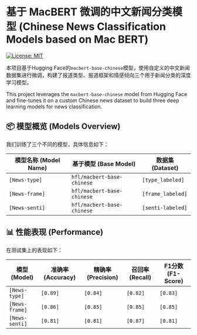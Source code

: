 # 基于 MacBERT 微调的中文新闻分类模型 (Chinese News Classification Models based on Mac BERT)

[![License: MIT](https://img.shields.io/badge/License-MIT-yellow.svg)](https://opensource.org/licenses/MIT)

本项目基于Hugging Face的`macbert-base-chinese`模型，使用自定义的中文新闻数据集进行微调，构建了报道类型、报道框架和情感倾向三个用于新闻分类的深度学习模型。

This project leverages the `macbert-base-chinese` model from Hugging Face and fine-tunes it on a custom Chinese news dataset to build three deep learning models for news classification.


## 📦 模型概览 (Models Overview)

我们训练了三个不同的模型，具体信息如下：

| 模型名称 (Model Name) | 基于模型 (Base Model)        | 数据集 (Dataset)     | 
| --------------------- | ---------------------------- | ---------------------- |
| `[News-type]` | `hfl/macbert-base-chinese` | `[type_labeled]` |
| `[News-frame]` | `hfl/macbert-base-chinese` | `[frame_labeled]` |
| `[News-senti]` | `hfl/macbert-base-chinese` | `[senti-labeled]` | 

## 📊 性能表现 (Performance)

在测试集上的表现如下：

| 模型 (Model)                   | 准确率 (Accuracy) | 精确率 (Precision) | 召回率 (Recall) | F1分数 (F1-Score) |
| ------------------------------ | ----------------- | ------------------ | --------------- | ----------------- |
| `[News-type]`                  | `[0.89]`    | `[0.84]`     | `[0.82]`  | `[0.83]`    |
| `[News-frame]`                  | `[0.86]`    | `[0.85]`     | `[0.85]`  | `[0.85]`    |
| `[News-senti]`                  | `[0.81]`    | `[0.81]`     | `[0.87]`  | `[0.81]`    |
